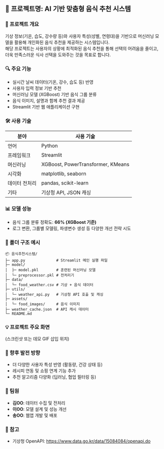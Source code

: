 ## 📌 프로젝트명: AI 기반 맞춤형 음식 추천 시스템

### 🥗 프로젝트 개요
기상 정보(기온, 습도, 강수량 등)와 사용자 특성(성별, 연령대)을 기반으로 머신러닝 모델을 활용해 개인화된 음식 추천을 제공하는 시스템입니다.  
해당 프로젝트는 사용자의 상황에 최적화된 음식 추천을 통해 선택의 어려움을 줄이고, 더욱 만족스러운 식사 선택을 도와주는 것을 목표로 합니다.

### 🔍 주요 기능
- 실시간 날씨 데이터(기온, 강수, 습도 등) 반영
- 사용자 입력 정보 기반 추천
- 머신러닝 모델 (XGBoost) 기반 음식 그룹 분류
- 음식 이미지, 설명과 함께 추천 결과 제공
- Streamlit 기반 웹 애플리케이션 구현

### 🛠️ 사용 기술
| 분야 | 사용 기술 |
|------|-----------|
| 언어 | Python |
| 프레임워크 | Streamlit |
| 머신러닝 | XGBoost, PowerTransformer, KMeans |
| 시각화 | matplotlib, seaborn |
| 데이터 전처리 | pandas, scikit-learn |
| 기타 | 기상청 API, JSON 캐싱 |

### 📊 모델 성능
- 음식 그룹 분류 정확도: **66% (XGBoost 기준)**
- 로그 변환, 그룹별 모델링, 파생변수 생성 등 다양한 개선 전략 시도

### 📁 폴더 구조 예시
```
📦 음식추천시스템/
├─ app.py              # Streamlit 메인 실행 파일
├─ model/
│  ├─ model.pkl        # 훈련된 머신러닝 모델
│  └─ preprocessor.pkl # 전처리기
├─ data/
│  └─ food_weather.csv # 기상 + 음식 데이터
├─ utils/
│  └─ weather_api.py   # 기상청 API 호출 및 캐싱
├─ assets/
│  └─ food_images/     # 음식 이미지
├─ weather_cache.json  # API 캐시 데이터
└─ README.md
```

### 💡 프로젝트 주요 화면
(스크린샷 또는 데모 GIF 삽입 위치)

### 🔮 향후 발전 방향
- 더 다양한 사용자 특성 반영 (활동량, 건강 상태 등)
- 레시피 연동 및 쇼핑 연계 기능 추가
- 추천 알고리즘 다양화 (딥러닝, 협업 필터링 등)

### 👥 팀원
- **김OO**: 데이터 수집 및 전처리
- **이OO**: 모델 설계 및 성능 개선
- **송OO**: 웹앱 개발 및 배포

### 📎 참고
- 기상청 OpenAPI: https://www.data.go.kr/data/15084084/openapi.do
